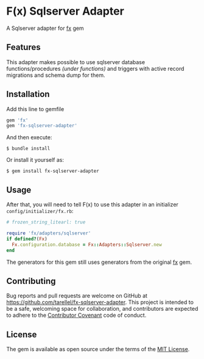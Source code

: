 # F(x) Sqlserver Adapter

A Sqlserver adapter for [fx](https://github.com/teoljungberg/fx) gem

## Features

This adapter makes possible to use sqlserver database functions/procedures _(under functions)_ and triggers with active record migrations and schema dump for them.

## Installation

Add this line to gemfile

```ruby
gem 'fx'
gem 'fx-sqlserver-adapter'
```

And then execute:

    $ bundle install

Or install it yourself as:

    $ gem install fx-sqlserver-adapter

## Usage

After that, you will need to tell F(x) to use this adapter in an initializer `config/initializer/fx.rb`:

```ruby
# frozen_string_litearl: true

require 'fx/adapters/sqlserver'
if defined?(Fx)
  Fx.configuration.database = Fx::Adapters::Sqlserver.new
end
```

The generators for this gem still uses generators from the original [fx](https://github.com/teoljungberg/fx#great-how-do-i-create-a-trigger-and-a-function) gem.

## Contributing

Bug reports and pull requests are welcome on GitHub at https://github.com/tarellel/fx-sqlserver-adapter.
This project is intended to be a safe, welcoming space for collaboration, and contributors are expected to adhere to the [Contributor Covenant](http://contributor-covenant.org/) code of conduct.

## License

The gem is available as open source under the terms of the [MIT License](https://opensource.org/licenses/MIT).
